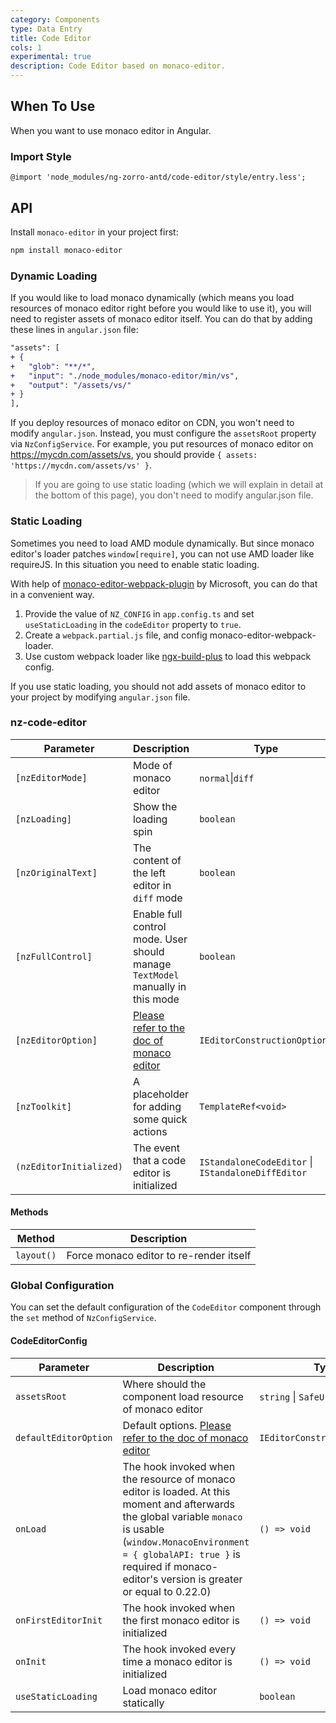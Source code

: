```yaml
---
category: Components
type: Data Entry
title: Code Editor
cols: 1
experimental: true
description: Code Editor based on monaco-editor.
---
```



## When To Use

When you want to use monaco editor in Angular.

### Import Style

```less
@import 'node_modules/ng-zorro-antd/code-editor/style/entry.less';
```

## API

Install `monaco-editor` in your project first:

```sh
npm install monaco-editor
```

### Dynamic Loading

If you would like to load monaco dynamically (which means you load resources of monaco editor right before you would like to use it), you will need to register assets of monaco editor itself. You can do that by adding these lines in `angular.json` file:

```diff
"assets": [
+ {
+   "glob": "**/*",
+   "input": "./node_modules/monaco-editor/min/vs",
+   "output": "/assets/vs/"
+ }
],
```

If you deploy resources of monaco editor on CDN, you won't need to modify `angular.json`. Instead, you must configure the `assetsRoot` property via `NzConfigService`. For example, you put resources of monaco editor on https://mycdn.com/assets/vs, you should provide `{ assets: 'https://mycdn.com/assets/vs' }`.

> If you are going to use static loading (which we will explain in detail at the bottom of this page), you don't need to modify angular.json file.

### Static Loading

Sometimes you need to load AMD module dynamically. But since monaco editor's loader patches `window[require]`, you can not use AMD loader like requireJS. In this situation you need to enable static loading.

With help of [monaco-editor-webpack-plugin](https://github.com/microsoft/monaco-editor-webpack-plugin) by Microsoft, you can do that in a convenient way.

1. Provide the value of `NZ_CONFIG` in `app.config.ts` and set `useStaticLoading` in the `codeEditor` property to `true`.
2. Create a `webpack.partial.js` file, and config monaco-editor-webpack-loader.
3. Use custom webpack loader like [ngx-build-plus](https://github.com/manfredsteyer/ngx-build-plus) to load this webpack config.

If you use static loading, you should not add assets of monaco editor to your project by modifying `angular.json` file.

### nz-code-editor

| Parameter               | Description                                                                                                                                        | Type                                               | Default  |
|-------------------------|----------------------------------------------------------------------------------------------------------------------------------------------------|----------------------------------------------------|----------|
| `[nzEditorMode]`        | Mode of monaco editor                                                                                                                              | `normal`\|`diff`                                   | `normal` |
| `[nzLoading]`           | Show the loading spin                                                                                                                              | `boolean`                                          | `false`  |
| `[nzOriginalText]`      | The content of the left editor in `diff` mode                                                                                                      | `boolean`                                          | `false`  |
| `[nzFullControl]`       | Enable full control mode. User should manage `TextModel` manually in this mode                                                                     | `boolean`                                          | `false`  |
| `[nzEditorOption]`      | [Please refer to the doc of monaco editor](https://microsoft.github.io/monaco-editor/api/interfaces/monaco.editor.ieditorconstructionoptions.html) | `IEditorConstructionOptions`                       | `{}`     |
| `[nzToolkit]`           | A placeholder for adding some quick actions                                                                                                        | `TemplateRef<void>`                                | -        |
| `(nzEditorInitialized)` | The event that a code editor is initialized                                                                                                        | `IStandaloneCodeEditor` \| `IStandaloneDiffEditor` | -        |

#### Methods

| Method     | Description                             |
|------------|-----------------------------------------|
| `layout()` | Force monaco editor to re-render itself |

### Global Configuration

You can set the default configuration of the `CodeEditor` component through the `set` method of `NzConfigService`.

#### CodeEditorConfig

| Parameter             | Description                                                                                                                                                                                                                                                 | Type                         | Default |
|-----------------------|-------------------------------------------------------------------------------------------------------------------------------------------------------------------------------------------------------------------------------------------------------------|------------------------------|---------|
| `assetsRoot`          | Where should the component load resource of monaco editor                                                                                                                                                                                                   | `string` \| `SafeUrl`        | -       |
| `defaultEditorOption` | Default options. [Please refer to the doc of monaco editor](https://microsoft.github.io/monaco-editor/docs.html#interfaces/editor.IEditorConstructionOptions.html)                                                                                          | `IEditorConstructionOptions` | `{}`    |
| `onLoad`              | The hook invoked when the resource of monaco editor is loaded. At this moment and afterwards the global variable `monaco` is usable (`window.MonacoEnvironment = { globalAPI: true }` is required if monaco-editor's version is greater or equal to 0.22.0) | `() => void`                 | -       |
| `onFirstEditorInit`   | The hook invoked when the first monaco editor is initialized                                                                                                                                                                                                | `() => void`                 | -       |
| `onInit`              | The hook invoked every time a monaco editor is initialized                                                                                                                                                                                                  | `() => void`                 | -       |
| `useStaticLoading`    | Load monaco editor statically                                                                                                                                                                                                                               | `boolean`                    | `false` |
